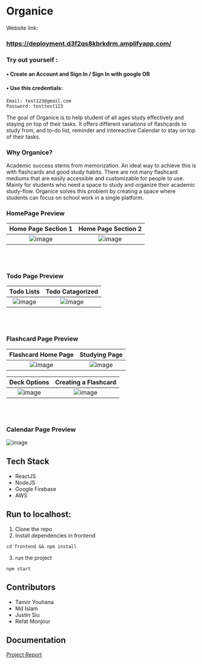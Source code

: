 # Organice

Website link:
### https://deployment.d3f2qs8kbrkdrm.amplifyapp.com/

### Try out yourself :

#### • Create an Account and Sign In / Sign In with google OR
#### • Use this credentials:
```
Email: test123@gmail.com
Password: testtest123
```
The goal of Organice is to help student of all ages study effectively and staying on top of their tasks. It offers different variations of flashcards to study from, and to-do list, reminder and intereactive Calendar to stay on top of their tasks. 

### Why Organice?

Academic success stems from memorization. An ideal way to achieve this is with flashcards and good study habits. There are not many flashcard mediums that are easily accessible and customizable for people to use. Mainly for students who need a space to study and organize their academic study-flow. Organice solves this problem by creating a space where students can focus on school work in a single platform.

### HomePage Preview
Home Page Section 1             |  Home Page Section 2
:-------------------------:|:-------------------------:
![image](https://user-images.githubusercontent.com/44341296/194790970-60d46659-4e8a-4718-b65b-ccb2dac8af61.png) |  ![image](https://user-images.githubusercontent.com/44341296/194791007-0ea84a3e-de4d-44d3-ae50-be6fe87f3b6b.png)

<br><br/>
### Todo Page Preview
Todo Lists |  Todo Catagorized 
:-------------------------:|:-------------------------:
![image](https://user-images.githubusercontent.com/44341296/194791323-1b97ebf8-b0fe-4fbb-96eb-fda9aa70bbd9.png)  |  ![image](https://user-images.githubusercontent.com/44341296/194791371-55472650-ecb0-450e-b0be-7435e7228bb6.png)

<br><br/>
### Flashcard Page Preview
Flashcard Home Page|  Studying Page
:-------------------------:|:-------------------------:
![image](https://user-images.githubusercontent.com/44341296/194791550-cb1cb799-f443-4b40-85f3-b2e821df5790.png)  |  ![image](https://user-images.githubusercontent.com/44341296/194791803-8fb7d005-b234-4836-a48e-657f5c077653.png)

Deck Options |  Creating a Flashcard
:-------------------------:|:-------------------------:
![image](https://user-images.githubusercontent.com/44341296/194791735-922ad075-40dd-4282-859d-24beaae11ed8.png) | ![image](https://user-images.githubusercontent.com/44341296/194791942-46e26a72-695f-424a-a482-fb491b221573.png)


<br><br/>
### Calendar Page Preview
![image](https://user-images.githubusercontent.com/44341296/194792004-68708772-6792-4318-a1e6-aeb7d74d4477.png)


## Tech Stack
- ReactJS
- NodeJS
- Google Firebase
- AWS

## Run to localhost:
1) Clone the repo
2) Install dependencies in frontend
  ```
  cd frontend && npm install
  ```
3) run the project
  ```
  npm start
  ```
## Contributors
- Tanvir Youhana
- Md Islam
- Justin Siu
- Refat Monjour

## Documentation
[Project Report](https://github.com/Tanvir-Youhana/Organice/blob/main/Organice_documentation.pdf)

